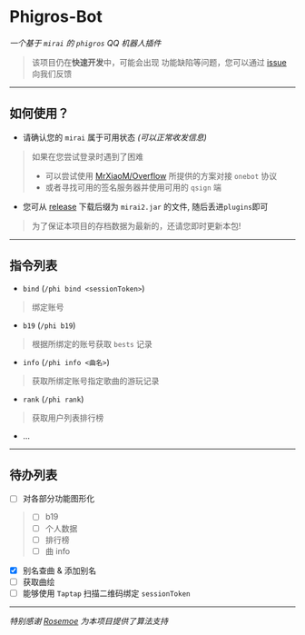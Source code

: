# Phigros-Bot

*一个基于 `mirai` 的 `phigros` QQ 机器人插件*

> 该项目仍在**快速开发**中，可能会出现 功能缺陷等问题，您可以通过 [issue](https://github.com/HatoYuze/phigros-bot/issues) 向我们反馈

---

## 如何使用？
- 请确认您的 `mirai` 属于可用状态 _(可以正常收发信息)_
> 如果在您尝试登录时遇到了困难 
> - 可以尝试使用 [MrXiaoM/Overflow](https://github.com/MrXiaoM/Overflow) 所提供的方案对接 `onebot` 协议
> - 或者寻找可用的签名服务器并使用可用的 `qsign` 端
- 您可从 [release](https://github.com/HatoYuze/phigros-bot/releases) 下载后缀为 `mirai2.jar` 的文件, 
随后丢进`plugins`即可

> 为了保证本项目的存档数据为最新的，还请您即时更新本包!

---

## 指令列表
- `bind` (`/phi bind <sessionToken>`)
> 绑定账号
- `b19` (`/phi b19`)
> 根据所绑定的账号获取 `bests` 记录
- `info` (`/phi info <曲名>`)
> 获取所绑定账号指定歌曲的游玩记录
- `rank` (`/phi rank`)
> 获取用户列表排行榜
- ...

---

## 待办列表
- [ ] 对各部分功能图形化
> - [ ] b19
> - [ ] 个人数据
> - [ ] 排行榜
> - [ ] 曲 info
- [x] 别名查曲 & 添加别名
- [ ] 获取曲绘
- [ ] 能够使用 `Taptap` 扫描二维码绑定 `sessionToken`

---

_特别感谢 [Rosemoe](https://github.com/Rosemoe) 为本项目提供了算法支持_